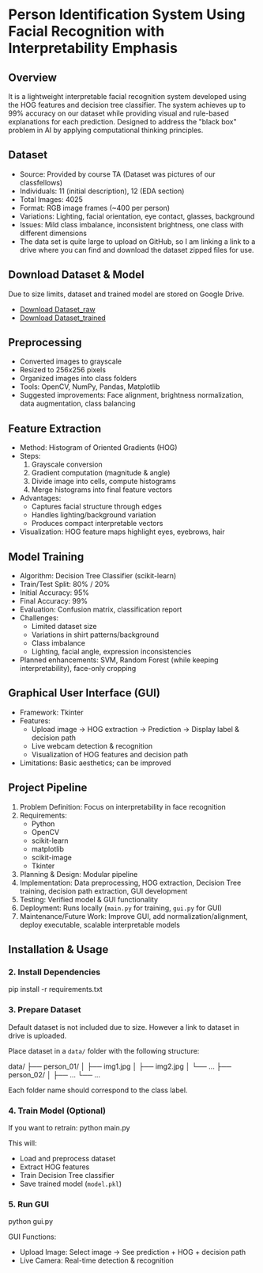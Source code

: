 # Person Identification System Using Facial Recognition with Interpretability Emphasis

## Overview
It is a lightweight interpretable facial recognition system developed using the HOG features and decision tree classifier. The system achieves up to 99% accuracy on our dataset while providing visual and rule-based explanations for each prediction. Designed to address the "black box" problem in AI by applying computational thinking principles.

## Dataset
- Source: Provided by course TA (Dataset was pictures of our classfellows)
- Individuals: 11 (initial description), 12 (EDA section)
- Total Images: 4025
- Format: RGB image frames (~400 per person)
- Variations: Lighting, facial orientation, eye contact, glasses, background
- Issues: Mild class imbalance, inconsistent brightness, one class with different dimensions
- The data set is quite large to upload on GitHub, so I am linking a link to a drive where you can find and download the dataset zipped files for use.
## Download Dataset & Model
Due to size limits, dataset and trained model are stored on Google Drive.

- [Download Dataset_raw](https://drive.google.com/file/d/1WmTC_jJKSypq2EaWL4JQ71XsUtpPHI5d/view?usp=drive_link)
- [Download Dataset_trained](https://drive.google.com/file/d/1WmTC_jJKSypq2EaWL4JQ71XsUtpPHI5d/view?usp=sharing)


## Preprocessing
- Converted images to grayscale
- Resized to 256x256 pixels
- Organized images into class folders
- Tools: OpenCV, NumPy, Pandas, Matplotlib
- Suggested improvements: Face alignment, brightness normalization, data augmentation, class balancing

## Feature Extraction
- Method: Histogram of Oriented Gradients (HOG)
- Steps:
  1. Grayscale conversion
  2. Gradient computation (magnitude & angle)
  3. Divide image into cells, compute histograms
  4. Merge histograms into final feature vectors
- Advantages:
  - Captures facial structure through edges
  - Handles lighting/background variation
  - Produces compact interpretable vectors
- Visualization: HOG feature maps highlight eyes, eyebrows, hair

## Model Training
- Algorithm: Decision Tree Classifier (scikit-learn)
- Train/Test Split: 80% / 20%
- Initial Accuracy: 95%
- Final Accuracy: 99%
- Evaluation: Confusion matrix, classification report
- Challenges:
  - Limited dataset size
  - Variations in shirt patterns/background
  - Class imbalance
  - Lighting, facial angle, expression inconsistencies
- Planned enhancements: SVM, Random Forest (while keeping interpretability), face-only cropping

## Graphical User Interface (GUI)
- Framework: Tkinter
- Features:
  - Upload image → HOG extraction → Prediction → Display label & decision path
  - Live webcam detection & recognition
  - Visualization of HOG features and decision path
- Limitations: Basic aesthetics; can be improved

## Project Pipeline
1. Problem Definition: Focus on interpretability in face recognition
2. Requirements:
   - Python
   - OpenCV
   - scikit-learn
   - matplotlib
   - scikit-image
   - Tkinter
3. Planning & Design: Modular pipeline
4. Implementation: Data preprocessing, HOG extraction, Decision Tree training, decision path extraction, GUI development
5. Testing: Verified model & GUI functionality
6. Deployment: Runs locally (`main.py` for training, `gui.py` for GUI)
7. Maintenance/Future Work: Improve GUI, add normalization/alignment, deploy executable, scalable interpretable models

## Installation & Usage

###
### 2. Install Dependencies

pip install -r requirements.txt

### 3. Prepare Dataset
Default dataset is not included due to size. However a link to dataset in drive is uploaded.

Place dataset in a `data/` folder with the following structure:

data/
 ├── person_01/
 │    ├── img1.jpg
 │    ├── img2.jpg
 │    └── ...
 ├── person_02/
 │    ├── ...
 └── ...

Each folder name should correspond to the class label.

### 4. Train Model (Optional)
If you want to retrain:
python main.py

This will:
- Load and preprocess dataset
- Extract HOG features
- Train Decision Tree classifier
- Save trained model (`model.pkl`)

### 5. Run GUI

python gui.py

GUI Functions:
- Upload Image: Select image → See prediction + HOG + decision path
- Live Camera: Real-time detection & recognition

